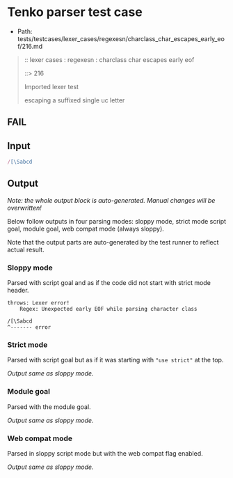 # Tenko parser test case

- Path: tests/testcases/lexer_cases/regexesn/charclass_char_escapes_early_eof/216.md

> :: lexer cases : regexesn : charclass char escapes early eof
>
> ::> 216
>
> Imported lexer test
>
> escaping a suffixed single uc letter

## FAIL

## Input

`````js
/[\Sabcd
`````

## Output

_Note: the whole output block is auto-generated. Manual changes will be overwritten!_

Below follow outputs in four parsing modes: sloppy mode, strict mode script goal, module goal, web compat mode (always sloppy).

Note that the output parts are auto-generated by the test runner to reflect actual result.

### Sloppy mode

Parsed with script goal and as if the code did not start with strict mode header.

`````
throws: Lexer error!
    Regex: Unexpected early EOF while parsing character class

/[\Sabcd
^------- error
`````

### Strict mode

Parsed with script goal but as if it was starting with `"use strict"` at the top.

_Output same as sloppy mode._

### Module goal

Parsed with the module goal.

_Output same as sloppy mode._

### Web compat mode

Parsed in sloppy script mode but with the web compat flag enabled.

_Output same as sloppy mode._
